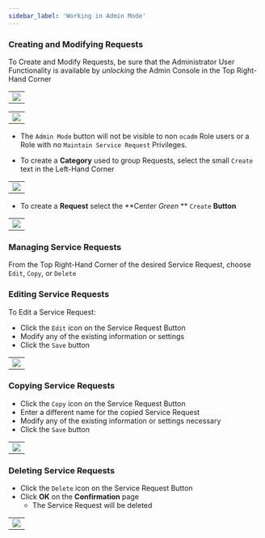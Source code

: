 ```yaml
---
sidebar_label: 'Working in Admin Mode'
---
```


### Creating and Modifying Requests

To Create and Modify Requests, be sure that the Administrator User Functionality is available by *unlocking* the Admin Console in the Top Right-Hand Corner

||
|---|
|![](../static/imgbasic/SelfServiceAdminLocked.png)|

||
|---|
|![](../static/imgbasic/SelfServiceAdminUnlocked.png)|

* The ```Admin Mode``` button will not be visible to non ```ocadm``` Role users or a Role with no ```Maintain Service Request``` Privileges.

* To create a **Category** used to group Requests, select the small ```Create``` text in the Left-Hand Corner

||
|---|
|![](../static/imgbasic/SelfServiceCreateCategory.png)|

* To create a **Request** select the **Center *Green* ** ```Create``` **Button**

||
|---|
|![](../static/imgbasic/SelfServiceCreateRequest.png)|

### Managing Service Requests

From the Top Right-Hand Corner of the desired Service Request, choose ```Edit```, ```Copy```, or ```Delete```

### Editing Service Requests

To Edit a Service Request:

* Click the ```Edit``` icon on the Service Request Button
* Modify any of the existing information or settings
* Click the ```Save``` button

||
|---|
|![](../static/imgbasic/SelfServiceEditRequest.png)|

### Copying Service Requests

* Click the ```Copy``` icon on the Service Request Button
* Enter a different name for the copied Service Request
* Modify any of the existing information or settings necessary
* Click the ```Save``` button

||
|---|
|![](../static/imgbasic/SelfServiceCopyRequest.png)|

### Deleting Service Requests

* Click the ```Delete``` icon on the Service Request Button
* Click **OK** on the **Confirmation** page 
    * The Service Request will be deleted

||
|---|
|![](../static/imgbasic/SelfServiceDeleteRequest.png)|